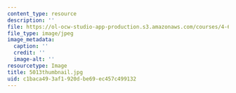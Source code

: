 ```yaml
---
content_type: resource
description: ''
file: https://ol-ocw-studio-app-production.s3.amazonaws.com/courses/4-614-religious-architecture-and-islamic-cultures-fall-2002/c1baca493af1920dbe69ec457c499132_5013thumbnail.jpg
file_type: image/jpeg
image_metadata:
  caption: ''
  credit: ''
  image-alt: ''
resourcetype: Image
title: 5013thumbnail.jpg
uid: c1baca49-3af1-920d-be69-ec457c499132
---
```

